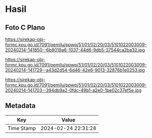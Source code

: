 # Hasil

## Foto C Plano

https://sirekap-obj-formc.kpu.go.id/7091/pemilu/ppwp/51/01/02/20/03/5101022003009-20240214-141850--6b8019a6-1037-44d6-9db5-37544ca2ba32.jpg

https://sirekap-obj-formc.kpu.go.id/7091/pemilu/ppwp/51/01/02/20/03/5101022003009-20240214-141729--a43d2d54-6d46-42e6-9013-32876b1e0253.jpg

https://sirekap-obj-formc.kpu.go.id/7091/pemilu/ppwp/51/01/02/20/03/5101022003009-20240214-141703--394db9a2-0fdc-49b1-a2e0-1be02c37ef5e.jpg


## Metadata

| Key        | Value               |
| ---------- | ------------------- |
| Time Stamp | 2024-02-24 22:31:28 |



